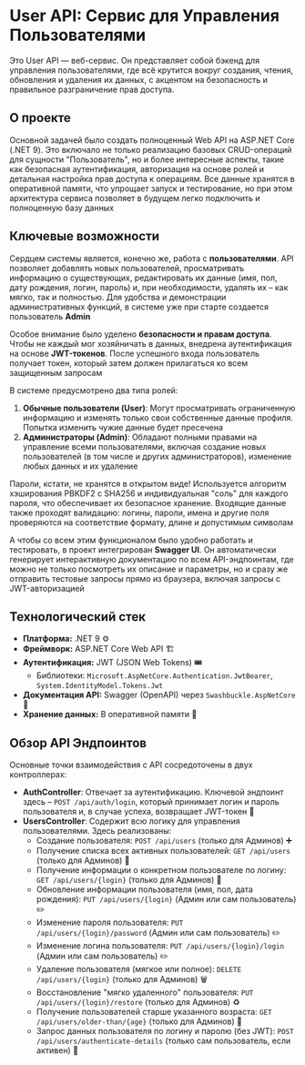 # User API: Сервис для Управления Пользователями

Это User API — веб-сервис. Он представляет собой бэкенд для управления пользователями, где всё крутится вокруг создания, чтения, обновления и удаления их данных, с акцентом на безопасность и правильное разграничение прав доступа.

## О проекте

Основной задачей было создать полноценный Web API на ASP.NET Core (.NET 9). Это включало не только реализацию базовых CRUD-операций для сущности "Пользователь", но и более интересные аспекты, такие как безопасная аутентификация, авторизация на основе ролей и детальная настройка прав доступа к операциям. Все данные хранятся в оперативной памяти, что упрощает запуск и тестирование, но при этом архитектура сервиса позволяет в будущем легко подключить и полноценную базу данных

## Ключевые возможности

Сердцем системы является, конечно же, работа с **пользователями**. API позволяет добавлять новых пользователей, просматривать информацию о существующих, редактировать их данные (имя, пол, дату рождения, логин, пароль) и, при необходимости, удалять их – как мягко, так и полностью. Для удобства и демонстрации административных функций, в системе уже при старте создается пользователь **Admin**

Особое внимание было уделено **безопасности и правам доступа**. Чтобы не каждый мог хозяйничать в данных, внедрена аутентификация на основе **JWT-токенов**. После успешного входа пользователь получает токен, который затем должен прилагаться ко всем защищенным запросам

В системе предусмотрено два типа ролей:
1.  **Обычные пользователи (User)**: Могут просматривать ограниченную информацию и изменять только свои собственные данные профиля. Попытка изменить чужие данные будет пресечена
2.  **Администраторы (Admin)**: Обладают полными правами на управление всеми пользователями, включая создание новых пользователей (в том числе и других администраторов), изменение любых данных и их удаление

Пароли, кстати, не хранятся в открытом виде! Используется алгоритм хэширования PBKDF2 с SHA256 и индивидуальная "соль" для каждого пароля, что обеспечивает их безопасное хранение. Входящие данные также проходят валидацию: логины, пароли, имена и другие поля проверяются на соответствие формату, длине и допустимым символам

А чтобы со всем этим функционалом было удобно работать и тестировать, в проект интегрирован **Swagger UI**. Он автоматически генерирует интерактивную документацию по всем API-эндпоинтам, где можно не только посмотреть их описание и параметры, но и сразу же отправить тестовые запросы прямо из браузера, включая запросы с JWT-авторизацией

## Технологический стек

*   **Платформа:** .NET 9 ⚙️
*   **Фреймворк:** ASP.NET Core Web API 🏗️
*   **Аутентификация:** JWT (JSON Web Tokens)  🎟️
    *   Библиотеки: `Microsoft.AspNetCore.Authentication.JwtBearer`, `System.IdentityModel.Tokens.Jwt`
*   **Документация API:** Swagger (OpenAPI) через `Swashbuckle.AspNetCore` 📖
*   **Хранение данных:** В оперативной памяти 🧠

## Обзор API Эндпоинтов

Основные точки взаимодействия с API сосредоточены в двух контроллерах:

*   **AuthController**: Отвечает за аутентификацию. Ключевой эндпоинт здесь – `POST /api/auth/login`, который принимает логин и пароль пользователя и, в случае успеха, возвращает JWT-токен 🚪
*   **UsersController**: Содержит всю логику для управления пользователями. Здесь реализованы:
    *   Создание пользователя: `POST /api/users` (только для Админов) ➕
    *   Получение списка всех активных пользователей: `GET /api/users` (только для Админов) 📜
    *   Получение информации о конкретном пользователе по логину: `GET /api/users/{login}` (только для Админов) 🔎
    *   Обновление информации пользователя (имя, пол, дата рождения): `PUT /api/users/{login}` (Админ или сам пользователь) ✏️
    *   Изменение пароля пользователя: `PUT /api/users/{login}/password` (Админ или сам пользователь) ✏️
    *   Изменение логина пользователя: `PUT /api/users/{login}/login` (Админ или сам пользователь) ✏️
    *   Удаление пользователя (мягкое или полное): `DELETE /api/users/{login}` (только для Админов) 🗑️
    *   Восстановление "мягко удаленного" пользователя: `PUT /api/users/{login}/restore` (только для Админов) ♻️
    *   Получение пользователей старше указанного возраста: `GET /api/users/older-than/{age}` (только для Админов) 🔎
    *   Запрос данных пользователя по логину и паролю (без JWT): `POST /api/users/authenticate-details` (только сам пользователь, если активен) 🔎
